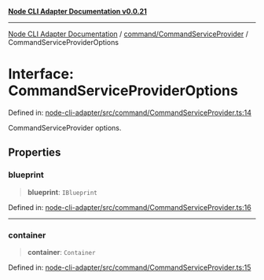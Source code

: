 [**Node CLI Adapter Documentation v0.0.21**](../../../README.md)

***

[Node CLI Adapter Documentation](../../../modules.md) / [command/CommandServiceProvider](../README.md) / CommandServiceProviderOptions

# Interface: CommandServiceProviderOptions

Defined in: [node-cli-adapter/src/command/CommandServiceProvider.ts:14](https://github.com/stonemjs/node-cli-adapter/blob/864b503e06a40512b872ced9446e09ca39f76729/src/command/CommandServiceProvider.ts#L14)

CommandServiceProvider options.

## Properties

### blueprint

> **blueprint**: `IBlueprint`

Defined in: [node-cli-adapter/src/command/CommandServiceProvider.ts:16](https://github.com/stonemjs/node-cli-adapter/blob/864b503e06a40512b872ced9446e09ca39f76729/src/command/CommandServiceProvider.ts#L16)

***

### container

> **container**: `Container`

Defined in: [node-cli-adapter/src/command/CommandServiceProvider.ts:15](https://github.com/stonemjs/node-cli-adapter/blob/864b503e06a40512b872ced9446e09ca39f76729/src/command/CommandServiceProvider.ts#L15)
